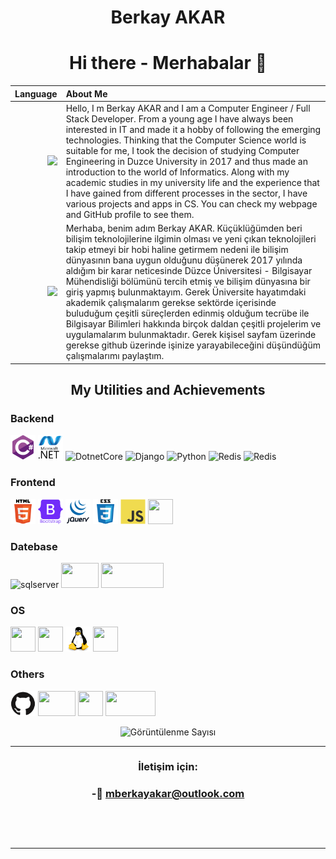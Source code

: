<h1 align="center"> Berkay AKAR</h1>

<h1 align='center'> Hi there - Merhabalar 👋</h1>

| **Language** | **About Me** |
| -------------: | :------------- |
| <img src="https://bewerbung.co/wp-content/uploads/2018/07/bewerbung-englisch.jpg" width='96'> | Hello, I m Berkay AKAR and I am a Computer Engineer / Full Stack Developer. From a young age I have always been interested in IT and made it a hobby of following the emerging technologies. Thinking that the Computer Science world is suitable for me, I took the decision of studying Computer Engineering in Duzce University in 2017 and thus made an introduction to the world of Informatics. Along with my academic studies in my university life and the experience that I have gained from different processes in the sector, I have various projects and apps in CS. You can check my webpage and GitHub profile to see them.|
| <img src="https://upload.wikimedia.org/wikipedia/commons/thumb/b/b4/Flag_of_Turkey.svg/1200px-Flag_of_Turkey.svg.png" width='96'>  |Merhaba, benim adım Berkay AKAR. Küçüklüğümden beri bilişim teknolojilerine ilgimin olması ve yeni çıkan teknolojileri takip etmeyi bir hobi haline getirmem nedeni ile bilişim dünyasının bana uygun olduğunu düşünerek 2017 yılında aldığım bir karar neticesinde Düzce Üniversitesi - Bilgisayar Mühendisliği bölümünü tercih etmiş ve bilişim dünyasına bir giriş yapmış bulunmaktayım. Gerek Üniversite hayatımdaki akademik çalışmalarım gerekse sektörde içerisinde buluduğum çeşitli süreçlerden edinmiş olduğum tecrübe ile Bilgisayar Bilimleri hakkında birçok daldan çeşitli projelerim ve uygulamalarım bulunmaktadır. Gerek kişisel sayfam üzerinde gerekse github üzerinde işinize yarayabileceğini düşündüğüm çalışmalarımı paylaştım. |


<h2 style="text-align: center;"> My Utilities and Achievements </h2>

  ### Backend
  <p align="left">
  <img src="https://raw.githubusercontent.com/devicons/devicon/master/icons//csharp/csharp-original.svg" alt="c#" width="40" height="40" />
  <img src="https://raw.githubusercontent.com/devicons/devicon/master/icons/dot-net/dot-net-original-wordmark.svg"alt="Dotnet Framework" width="40" height="40" />
  <img src="https://upload.wikimedia.org/wikipedia/commons/e/ee/.NET_Core_Logo.svg" alt="DotnetCore" width="40" height="40"/>
 <img src="https://www.vectorlogo.zone/logos/djangoproject/djangoproject-ar21.svg" alt="Django" width="60" height="40"/>
 <img src="https://upload.wikimedia.org/wikipedia/commons/c/c3/Python-logo-notext.svg" alt="Python" width="40" height="40"/>
 <img src="https://1000logos.net/wp-content/uploads/2020/08/Redis-Logo.png" alt="Redis" width="60" height="40"/>
 <img src="https://herve.beraud.io/images/blog/rabbitmq.png" alt="Redis" width="40" height="40"/>
 
 

 
  
 
  </p>
  
  ### Frontend
  <p align="left">
    <img src="https://raw.githubusercontent.com/devicons/devicon/master/icons/html5/html5-original-wordmark.svg" width="40" height="40" />
   <img src="https://raw.githubusercontent.com/devicons/devicon/master/icons/bootstrap/bootstrap-plain-wordmark.svg" alt="bootstrap" width="40" height="40"/>
    <img src="https://raw.githubusercontent.com/devicons/devicon/master/icons/jquery/jquery-original-wordmark.svg" width="40" height="40" />
  <img src="https://raw.githubusercontent.com/devicons/devicon/master/icons/css3/css3-original-wordmark.svg" width="40" height="40" />
    <img src="https://raw.githubusercontent.com/devicons/devicon/master/icons/javascript/javascript-original.svg" width="40" height="40" />
    <img src="https://static-00.iconduck.com/assets.00/vue-js-icon-512x442-k8qh9h45.png" width="40" height="40">
 </p>
  
  ### Datebase
  <p align="left">
  <img src="https://upload.wikimedia.org/wikipedia/de/thumb/8/8c/Microsoft_SQL_Server_Logo.svg/2000px-Microsoft_SQL_Server_Logo.svg.png" alt="sqlserver" width="40" height="40"/>
  <img src="https://upload.wikimedia.org/wikipedia/commons/5/50/Oracle_logo.svg" width="60" height="40" />
  <img src="https://upload.wikimedia.org/wikipedia/commons/9/93/MongoDB_Logo.svg" width="100" height="40">
 </p>
  
 ### OS
  <p align="left">
    <img src ="https://cdn.pixabay.com/photo/2018/05/08/21/29/windows-3384024_1280.png" width="40" height="40" />
   <img src ="https://banner2.cleanpng.com/20180920/fol/kisspng-windows-server-2-12-logo-organization-brand-windows-server-5ba39cd715d540.3534964615374491750894.jpg" width="40" height="40" />
   <img src ="https://raw.githubusercontent.com/devicons/devicon/master/icons/linux/linux-original.svg" width="40" height="40" />
  <img src ="https://cdn2.iconfinder.com/data/icons/metro-uinvert-dock/256/OS_Apple.png" width="40" height="40" />
  </p>
  
  ### Others
   <p align="left">
  <img src="https://raw.githubusercontent.com/devicons/devicon/master/icons/github/github-original.svg" width="40" height="40" /> 
  <img src="https://upload.wikimedia.org/wikipedia/en/f/f4/Docker_logo.svg" width="60" height="40" /> 
 <img src="https://upload.wikimedia.org/wikipedia/commons/3/34/VMware_Workstation_11.0_icon.png" width="40" height="40" />
  <img src="https://image.pngaaa.com/442/168442-middle.png" width="80" height="40" />


<p align="center"> <img src="https://komarev.com/ghpvc/?username=mberkayakardev" alt="Görüntülenme Sayısı" /> </p>

<hr>
<h3 align="center">İletişim için:<h3>
 
 <div align="center">
-📧 <a href="m.berkay.akar@gmail.com" aling="center">mberkayakar@outlook.com</a><br> <br> <br> 
<!--  -🌐 <a href="h[](url)ttps://berkayakar.com.tr/" aling="center">https://berkayakar.com.tr</a><br> <br> <br> -->   
<!-- <a href="https://www.hackerrank.com/mberkayakar" aling="center"> Hackerrank Profilim </a><br> --> 
</div>
<br>
<hr>

<!-- <img alt="github stats" src="https://pixel-profile-ui.vercel.app/api/github-stats?username=mberkayakardev&screen_effect=true&pixelate_avatar=true&background=linear-gradient%280deg%2C+%232e222f00+0%25%2C+%232e222f00+0%25%29+&color=%23ffffffFF">
-->
 
